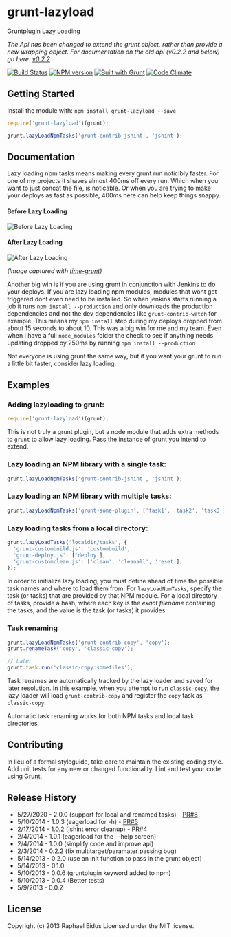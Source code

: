 # grunt-lazyload

Gruntplugin Lazy Loading

_The Api has been changed to extend the grunt object, rather than provide a new wrapping object. For documentation on the old api (v0.2.2 and below) go here: [v0.2.2](https://github.com/raphaeleidus/grunt-lazyload/tree/v0.2.2)_

[![Build Status](https://travis-ci.org/raphaeleidus/grunt-lazyload.png)](https://travis-ci.org/raphaeleidus/grunt-lazyload)
[![NPM version](https://badge.fury.io/js/grunt-lazyload.png)](http://badge.fury.io/js/grunt-lazyload)
[![Built with Grunt](https://cdn.gruntjs.com/builtwith.png)](http://gruntjs.com/)
[![Code Climate](https://codeclimate.com/github/raphaeleidus/grunt-lazyload.png)](https://codeclimate.com/github/raphaeleidus/grunt-lazyload)

## Getting Started
Install the module with: `npm install grunt-lazyload --save`

```js
require('grunt-lazyload')(grunt);

grunt.lazyLoadNpmTasks('grunt-contrib-jshint', 'jshint');
```

## Documentation
Lazy loading npm tasks means making every grunt run noticibly faster. For one of my projects it shaves almost 400ms off every run. Which when you want to just concat the file, is noticable. Or when you are trying to make your deploys as fast as possible, 400ms here can help keep things snappy.

#### Before Lazy Loading
![Before Lazy Loading](screenshots/no-lazyloading.png)
#### After Lazy Loading
![After Lazy Loading](screenshots/with-lazyloading.png)

_(Image captured with [time-grunt](https://github.com/sindresorhus/time-grunt))_

Another big win is if you are using grunt in conjunction with Jenkins to do your deploys. If you are lazy loading npm modules, modules that wont get triggered dont even need to be installed. So when jenkins starts running a job it runs `npm install --production` and only downloads the production dependencies and not the dev dependencies like `grunt-contrib-watch` for example. This means my `npm install` step during my deploys dropped from about 15 seconds to about 10. This was a big win for me and my team. Even when I have a full `node_modules` folder the check to see if anything needs updating dropped by 250ms by running `npm install --production`

Not everyone is using grunt the same way, but if you want your grunt to run a little bit faster, consider lazy loading.

## Examples
### Adding lazyloading to grunt:
```js
require('grunt-lazyload')(grunt);
```
This is not truly a grunt plugin, but a node module that adds extra methods to `grunt` to allow lazy loading. Pass the instance of grunt you intend to extend.

### Lazy loading an NPM library with a single task:
```js
grunt.lazyLoadNpmTasks('grunt-contrib-jshint', 'jshint');
```

### Lazy loading an NPM library with multiple tasks:
```js
grunt.lazyLoadNpmTasks('grunt-some-plugin', ['task1', 'task2', 'task3']);
```

### Lazy loading tasks from a local directory:
```js
grunt.lazyLoadTasks('localdir/tasks', {
  'grunt-custombuild.js': 'custombuild',
  'grunt-deploy.js': ['deploy'],
  'grunt-customclean.js': ['clean', 'cleanall', 'reset'],
});
```

In order to initialize lazy loading, you must define ahead of time the possible task names and where to load them from. For
`lazyLoadNpmTasks`, specify the task (or tasks) that are provided by that NPM module. For a local directory of tasks,
provide a hash, where each key is the _exact filename_ containing the tasks, and the value is the task (or tasks) it provides.

### Task renaming

```js
grunt.lazyLoadNpmTasks('grunt-contrib-copy', 'copy');
grunt.renameTask('copy', 'classic-copy');

// Later
grunt.task.run('classic-copy:somefiles');
```

Task renames are automatically tracked by the lazy loader and saved for later resolution. In this example, when you
attempt to run `classic-copy`, the lazy loader will load `grunt-contrib-copy` and register the `copy` task as `classic-copy`.

Automatic task renaming works for both NPM tasks and local task directories.

## Contributing
In lieu of a formal styleguide, take care to maintain the existing coding style. Add unit tests for any new or changed functionality. Lint and test your code using [Grunt](http://gruntjs.com/).

## Release History
* 5/27/2020  - 2.0.0 (support for local and renamed tasks) - [PR#8](https://github.com/raphaeleidus/grunt-lazyload/pull/8)
* 5/10/2014  - 1.0.3 (eagerload for -h) - [PR#5](https://github.com/raphaeleidus/grunt-lazyload/pull/5)
* 2/17/2014  - 1.0.2 (jshint error cleanup) - [PR#4](https://github.com/raphaeleidus/grunt-lazyload/pull/4)
* 2/4/2014   - 1.0.1 (eagerload for the --help screen)
* 2/4/2014   - 1.0.0 (simplify code and improve api)
* 2/3/2014   - 0.2.2 (fix multitarget/paramater passing bug)
* 5/14/2013  - 0.2.0 (use an init function to pass in the grunt object)
* 5/14/2013  - 0.1.0
* 5/10/2013  - 0.0.6 (gruntplugin keyword added to npm)
* 5/10/2013  - 0.0.4 (Better tests)
* 5/9/2013   - 0.0.2

## License
Copyright (c) 2013 Raphael Eidus
Licensed under the MIT license.
